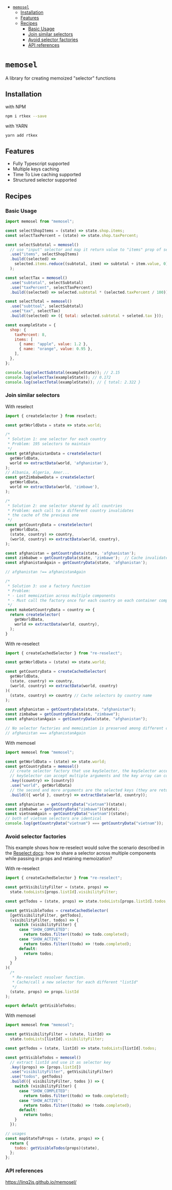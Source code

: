 - [`memosel`](#memosel)
  - [Installation](#installation)
  - [Features](#features)
  - [Recipes](#recipes)
    - [Basic Usage](#basic-usage)
    - [Join similar selectors](#join-similar-selectors)
    - [Avoid selector factories](#avoid-selector-factories)
    - [API references](#api-references)

# `memosel`

A library for creating memoized "selector" functions

## Installation

with NPM

```bash
npm i rtkex --save
```

with YARN

```bash
yarn add rtkex
```

## Features

- Fully Typescript supported
- Multiple keys caching
- Time To Live caching supported
- Structured selector supported

## Recipes

### Basic Usage

```js
import memosel from "memosel";

const selectShopItems = (state) => state.shop.items;
const selectTaxPercent = (state) => state.shop.taxPercent;

const selectSubtotal = memosel()
  // use "input" selector and map it return value to "items" prop of selected value
  .use("items", selectShopItems)
  .build((selected) =>
    selected.items.reduce((subtotal, item) => subtotal + item.value, 0)
  );

const selectTax = memosel()
  .use("subtotal", selectSubtotal)
  .use("taxPercent", selectTaxPercent)
  .build((selected) => selected.subtotal * (selected.taxPercent / 100));

const selectTotal = memosel()
  .use("subttoal", selectSubtotal)
  .use("tax", selectTax)
  .build((selected) => ({ total: selected.subtotal + seleted.tax }));

const exampleState = {
  shop: {
    taxPercent: 8,
    items: [
      { name: "apple", value: 1.2 },
      { name: "orange", value: 0.95 },
    ],
  },
};

console.log(selectSubtotal(exampleState)); // 2.15
console.log(selectTax(exampleState)); // 0.172
console.log(selectTotal(exampleState)); // { total: 2.322 }
```

### Join similar selectors

With reselect

```js
import { createSelector } from reselect;

const getWorldData = state => state.world;

/*
 * Solution 1: one selector for each country
 * Problem: 195 selectors to maintain
 */
const getAfghanistanData = createSelector(
  getWorldData,
  world => extractData(world, 'afghanistan'),
);
// Albania, Algeria, Amer...
const getZimbabweData = createSelector(
  getWorldData,
  world => extractData(world, 'zimbawe'),
);

/*
 * Solution 2: one selector shared by all countries
 * Problem: each call to a different country invalidates
 * the cache of the previous one
 */
const getCountryData = createSelector(
  getWorldData,
  (state, country) => country,
  (world, country) => extractData(world, country),
);

const afghanistan = getCountryData(state, 'afghanistan');
const zimbabwe = getCountryData(state, 'zimbawe');  // Cache invalidated
const afghanistanAgain = getCountryData(state, 'afghanistan');

// afghanistan !== afghanistanAgain

/*
 * Solution 3: use a factory function
 * Problem:
 * - Lost memoization across multiple components
 * - Must call the factory once for each country on each container component
 */
const makeGetCountryData = country => {
  return createSelector(
    getWorldData,
    world => extractData(world, country),
  );
}
```

With re-reselect

```js
import { createCachedSelector } from "re-reselect";

const getWorldData = (state) => state.world;

const getCountryData = createCachedSelector(
  getWorldData,
  (state, country) => country,
  (world, country) => extractData(world, country)
)(
  (state, country) => country // Cache selectors by country name
);

const afghanistan = getCountryData(state, "afghanistan");
const zimbabwe = getCountryData(state, "zimbawe");
const afghanistanAgain = getCountryData(state, "afghanistan");

// No selector factories and memoization is preserved among different components
// afghanistan === afghanistanAgain
```

With memosel

```js
import memosel from "memosel";

const getWorldData = (state) => state.world;
const getCountryData = memosel()
  // create selector factory that use keySelector, the keySelector accepts "country" argument and we use country as the key of selector cache
  // keySelector can accept multiple arguments and the key array can contains multiple items
  .key((country) => [country])
  .use("world", getWorldData)
  // the second and more arguments are the selected keys (they are returned from keySelector of keys())
  .build(({ world }, country) => extractData(world, country));

const afghanistan = getCountryData("vietnam")(state);
const zimbabwe = getCountryData("zimbawe")(state);
const vietnamAgain = getCountryData("vietnam")(state);
// both of vietnam selectors are identical
console.log(getCountryData("vietnam") === getCountryData("vietnam"));
```

### Avoid selector factories

This example shows how re-reselect would solve the scenario described in the [Reselect docs](https://github.com/reduxjs/reselect#sharing-selectors-with-props-across-multiple-component-instances):
how to share a selector across multiple components while passing in props and retaining memoization?

With re-reselect

```js
import { createCachedSelector } from "re-reselect";

const getVisibilityFilter = (state, props) =>
  state.todoLists[props.listId].visibilityFilter;

const getTodos = (state, props) => state.todoLists[props.listId].todos;

const getVisibleTodos = createCachedSelector(
  [getVisibilityFilter, getTodos],
  (visibilityFilter, todos) => {
    switch (visibilityFilter) {
      case "SHOW_COMPLETED":
        return todos.filter((todo) => todo.completed);
      case "SHOW_ACTIVE":
        return todos.filter((todo) => !todo.completed);
      default:
        return todos;
    }
  }
)(
  /*
   * Re-reselect resolver function.
   * Cache/call a new selector for each different "listId"
   */
  (state, props) => props.listId
);

export default getVisibleTodos;
```

With memosel

```js
import memosel from "memosel";

const getVisibilityFilter = (state, listId) =>
  state.todoLists[listId].visibilityFilter;

const getTodos = (state, listId) => state.todoLists[listId].todos;

const getVisibleTodos = memosel()
  // extract listId and use it as selector key
  .key((props) => [props.listId])
  .use("visibilityFilter", getVisibilityFilter)
  .use("todos", getTodos)
  .build(({ visibilityFilter, todos }) => {
    switch (visibilityFilter) {
      case "SHOW_COMPLETED":
        return todos.filter((todo) => todo.completed);
      case "SHOW_ACTIVE":
        return todos.filter((todo) => !todo.completed);
      default:
        return todos;
    }
  });

// usages
const mapStateToProps = (state, props) => {
  return {
    todos: getVisibleTodos(props)(state),
  };
};
```

### API references

https://linq2js.github.io/memosel/
